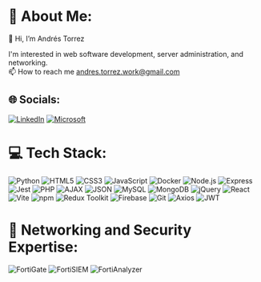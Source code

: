 # 💫 About Me:
👋 Hi, I’m Andrés Torrez<br>


I'm interested in web software development, server administration, and networking. <br> 📫 How to reach me andres.torrez.work@gmail.com


## 🌐 Socials:
[![LinkedIn](https://img.shields.io/badge/LinkedIn-%230077B5.svg?logo=linkedin&logoColor=white)](https://linkedin.com/in/andres-torrez) [![Microsoft](https://img.shields.io/badge/Microsoft-%230078D4.svg?logo=Microsoft&logoColor=white)](https://learn.microsoft.com/es-es/users/andrestorrez-at/) 

# 💻 Tech Stack:
![Python](https://img.shields.io/badge/python-3670A0?style=for-the-badge&logo=python&logoColor=ffdd54) 
![HTML5](https://img.shields.io/badge/html5-%23E34F26.svg?style=for-the-badge&logo=html5&logoColor=white) 
![CSS3](https://img.shields.io/badge/css3-%231572B6.svg?style=for-the-badge&logo=css3&logoColor=white) 
![JavaScript](https://img.shields.io/badge/javascript-%23323330.svg?style=for-the-badge&logo=javascript&logoColor=%23F7DF1E) 
![Docker](https://img.shields.io/badge/Docker-%232496ED.svg?style=for-the-badge&logo=docker&logoColor=white) 
![Node.js](https://img.shields.io/badge/Node.js-%23323330.svg?style=for-the-badge&logo=node.js&logoColor=white) 
![Express](https://img.shields.io/badge/Express-%23404D59.svg?style=for-the-badge&logo=express&logoColor=white) 
![Jest](https://img.shields.io/badge/Jest-%23C21325.svg?style=for-the-badge&logo=jest&logoColor=white) 
![PHP](https://img.shields.io/badge/PHP-%234F5B93.svg?style=for-the-badge&logo=php&logoColor=white) 
![AJAX](https://img.shields.io/badge/AJAX-%23000000.svg?style=for-the-badge&logo=ajax&logoColor=white) 
![JSON](https://img.shields.io/badge/JSON-%23000000.svg?style=for-the-badge&logo=json&logoColor=white)
![MySQL](https://img.shields.io/badge/MySQL-%234479A1.svg?style=for-the-badge&logo=mysql&logoColor=white) 
![MongoDB](https://img.shields.io/badge/MongoDB-%234EA94B.svg?style=for-the-badge&logo=mongodb&logoColor=white) 
![jQuery](https://img.shields.io/badge/jQuery-%230769AD.svg?style=for-the-badge&logo=jquery&logoColor=white) 
![React](https://img.shields.io/badge/React-%2361DAFB.svg?style=for-the-badge&logo=react&logoColor=white) 
![Vite](https://img.shields.io/badge/Vite-%2342B883.svg?style=for-the-badge&logo=vite&logoColor=white) 
![npm](https://img.shields.io/badge/npm-%23CB3837.svg?style=for-the-badge&logo=npm&logoColor=white) 
![Redux Toolkit](https://img.shields.io/badge/Redux_Toolkit-%237600B5.svg?style=for-the-badge&logo=redux&logoColor=white) 
![Firebase](https://img.shields.io/badge/Firebase-%23FFCA28.svg?style=for-the-badge&logo=firebase&logoColor=black)
![Git](https://img.shields.io/badge/Git-%23F05032.svg?style=for-the-badge&logo=git&logoColor=white)
![Axios](https://img.shields.io/badge/Axios-%23339100.svg?style=for-the-badge&logo=axios&logoColor=white)
![JWT](https://img.shields.io/badge/JSON_Web_Token-%23000000.svg?style=for-the-badge&logo=json-web-tokens&logoColor=white)



# 📡 Networking and Security Expertise:
![FortiGate](https://img.shields.io/badge/FortiGate-%23EE3124.svg?style=for-the-badge&logo=fortinet&logoColor=white)
![FortiSIEM](https://img.shields.io/badge/FortiSIEM-%23674D79.svg?style=for-the-badge&logo=fortinet&logoColor=white)
![FortiAnalyzer](https://img.shields.io/badge/FortiAnalyzer-%236F46A3.svg?style=for-the-badge&logo=fortinet&logoColor=white)













<!--
## 🏆 GitHub Trophies
![](https://github-profile-trophy.vercel.app/?username=Betelgeusep&theme=tokyonight&no-frame=false&no-bg=true&margin-w=4)

### ✍️ Random Dev Quote
![](https://quotes-github-readme.vercel.app/api?type=horizontal&theme=radical)

---
[![](https://visitcount.itsvg.in/api?id=Betelgeusep&icon=7&color=6)](https://visitcount.itsvg.in)

 Proudly created with GPRM ( https://gprm.itsvg.in ) -->
